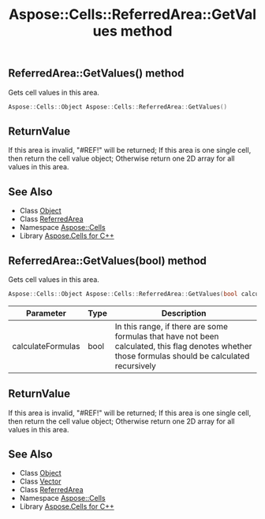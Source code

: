 ﻿---
title: Aspose::Cells::ReferredArea::GetValues method
linktitle: GetValues
second_title: Aspose.Cells for C++ API Reference
description: 'Aspose::Cells::ReferredArea::GetValues method. Gets cell values in this area in C++.'
type: docs
weight: 1600
url: /cpp/aspose.cells/referredarea/getvalues/
---
## ReferredArea::GetValues() method


Gets cell values in this area.

```cpp
Aspose::Cells::Object Aspose::Cells::ReferredArea::GetValues()
```


## ReturnValue

If this area is invalid, "#REF!" will be returned; If this area is one single cell, then return the cell value object; Otherwise return one 2D array for all values in this area.

## See Also

* Class [Object](../../object/)
* Class [ReferredArea](../)
* Namespace [Aspose::Cells](../../)
* Library [Aspose.Cells for C++](../../../)
## ReferredArea::GetValues(bool) method


Gets cell values in this area.

```cpp
Aspose::Cells::Object Aspose::Cells::ReferredArea::GetValues(bool calculateFormulas)
```


| Parameter | Type | Description |
| --- | --- | --- |
| calculateFormulas | bool | In this range, if there are some formulas that have not been calculated, this flag denotes whether those formulas should be calculated recursively |

## ReturnValue

If this area is invalid, "#REF!" will be returned; If this area is one single cell, then return the cell value object; Otherwise return one 2D array for all values in this area.

## See Also

* Class [Object](../../object/)
* Class [Vector](../../vector/)
* Class [ReferredArea](../)
* Namespace [Aspose::Cells](../../)
* Library [Aspose.Cells for C++](../../../)
